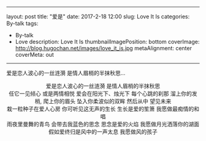 
---
layout: post
title: "爱是"
date: 2017-2-18 12:00
slug: Love It Is
categories: By-talk
tags:
- By-talk
- Love
description: Love It Is
thumbnailImagePosition: bottom
coverImage: http://blog.hugochan.net/images/love_it_is.jpg
metaAlignment: center
coverMeta: out
---

爱是恋人波心的一丝涟漪 是情人眉梢的半抹秋思...
<!-- excerpt -->

<center>
爱是恋人波心的一丝涟漪
是情人眉梢的半抹秋思
</center>

<center>
任它一见倾心
或是两情相悦
爱会在阳光下、烛光下
每个心跳的刹那
溜上你的发梢, 爬上你的眉头
坠入你柔波似的双眸
然后从中 望见未来
</center>

<center>
栽一粒种子在爱人心房
你可听见这无声的生长
生长是爱的笙箫
我愿做最痴情的和唱
</center>

<center>
雨夜里曼舞的青鸟
会带去我蓝色的思念
思念是爱的火焰
我愿做月光洒落你的湖面
</center>

<center>
假如爱终归是风中的一声太息
我愿做风的孩子
</center>

